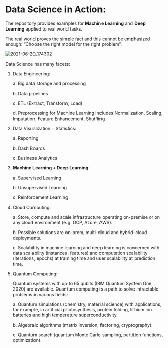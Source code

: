 # Data Science in Action:
The repository provides examples for **Machine Learning** and **Deep Learning** applied to real world tasks.

The real world proves the simple fact and this cannot be emphasized enough: 
“Choose the right model for the right problem”.

![2021-06-20_174302](https://user-images.githubusercontent.com/41914070/122680548-fd2e7000-d1ef-11eb-9601-ac8a7b6f3ea1.jpg)

Data Science has many facets:

1.	Data Engineering:

	a. Big data storage and processing
	
	b. Data pipelines	
	
	c. ETL (Extract, Transform, Load)
	
	d. Preprocessing for Machine Learning includes Normalization, Scaling, Imputation, Feature Enhancement, Shuffling
2.	Data Visualization + Statistics:

	a. Reporting
	
	b. Dash Boards
	
	c. Business Analytics
3.	**Machine Learning + Deep Learning**:

	a. Supervised Learning
	
	b. Unsupervised Learning
	
	c. Reinforcement Learning
4.	Cloud Computing:

	a. Store, compute and scale infrastructure operating on-premise or on any cloud environment (e.g. GCP, Azure, AWS).
	
	b. Possible solutions are on-prem, multi-cloud and hybrid-cloud deployments.
	
	c. Scalability in machine learning and deep learning is concerned with data scalability (instances, features) and computation scalability (iterations, epochs) at training time and user scalability at prediction time.
5.	Quantum Computing:

	Quantum systems with up to 65 qubits (IBM Quantum System One, 2020) are available. Quantum computing is a path to solve intractable problems in various fields:
	
	a.	Quantum simulations (chemistry, material science) with applications, for example, in artificial photosynthesis, protein folding, lithium ion batteries and high temperature superconductivity.

	b.	Algebraic algorithms (matrix inversion, factoring, cryptography).
	
	c.	Quantum search (quantum Monte Carlo sampling, partition functions, optimization).
	
